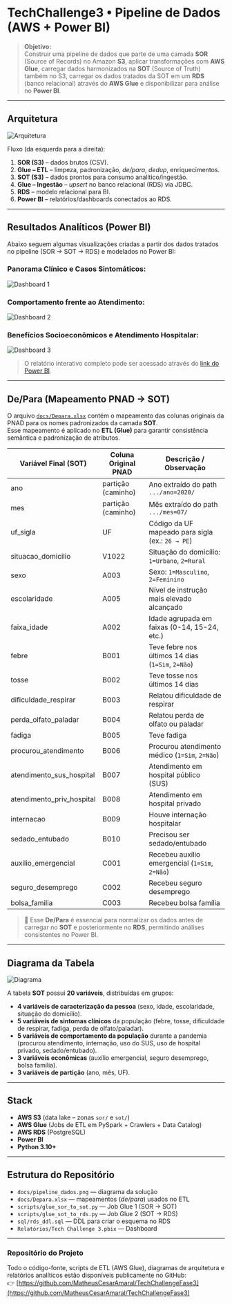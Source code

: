 # TechChallenge3 • Pipeline de Dados (AWS + Power BI)

> **Objetivo:**  
> Construir uma pipeline de dados que parte de uma camada **SOR** (Source of Records) no Amazon **S3**, aplicar transformações com **AWS Glue**, carregar dados harmonizados na **SOT** (Source of Truth) também no S3, carregar os dados tratados da SOT em um **RDS** (banco relacional) através do **AWS Glue** e disponibilizar para análise no **Power BI**.

---

## Arquitetura

![Arquitetura](docs/img/pipeline_dados.png)

Fluxo (da esquerda para a direita):

1. **SOR (S3)** – dados brutos (CSV).  
2. **Glue – ETL** – limpeza, padronização, *de/para*, *dedup*, enriquecimentos.  
3. **SOT (S3)** – dados prontos para consumo analítico/ingestão.  
4. **Glue – Ingestão** – *upsert* no banco relacional (RDS) via JDBC.  
5. **RDS** – modelo relacional para BI.  
6. **Power BI** – relatórios/dashboards conectados ao RDS.

---

## Resultados Analíticos (Power BI)

Abaixo seguem algumas visualizações criadas a partir dos dados tratados no pipeline (SOR → SOT → RDS) e modelados no Power BI:

### Panorama Clínico e Casos Sintomáticos:
![Dashboard 1](docs/img/powerbi_dashboard1.png)

### Comportamento frente ao Atendimento:
![Dashboard 2](docs/img/powerbi_dashboard2.png)

### Benefícios Socioeconômicos e Atendimento Hospitalar:
![Dashboard 3](docs/img/powerbi_dashboard3.png)

> O relatório interativo completo pode ser acessado através do [link do Power BI](https://app.powerbi.com/links/IgZ_h5F9Cj?ctid=11dbbfe2-89b8-4549-be10-cec364e59551&pbi_source=linkShare).

---

## De/Para (Mapeamento PNAD → SOT)

O arquivo [`docs/Depara.xlsx`](docs/Depara.xlsx) contém o mapeamento das colunas originais da PNAD para os nomes padronizados da camada **SOT**.  
Esse mapeamento é aplicado no **ETL (Glue)** para garantir consistência semântica e padronização de atributos.

| Variável Final (SOT) | Coluna Original PNAD | Descrição / Observação |
|-----------------------|----------------------|-------------------------|
| ano                   | partição (caminho)  | Ano extraído do path `.../ano=2020/` |
| mes                   | partição (caminho)  | Mês extraído do path `.../mes=07/` |
| uf_sigla              | UF                  | Código da UF mapeado para sigla (ex.: `26 → PE`) |
| situacao_domicilio    | V1022               | Situação do domicílio: `1=Urbano`, `2=Rural` |
| sexo                  | A003                | Sexo: `1=Masculino`, `2=Feminino` |
| escolaridade          | A005                | Nível de instrução mais elevado alcançado |
| faixa_idade           | A002                | Idade agrupada em faixas (0-14, 15-24, etc.) |
| febre                 | B001                | Teve febre nos últimos 14 dias (`1=Sim`, `2=Não`) |
| tosse                 | B002                | Teve tosse nos últimos 14 dias |
| dificuldade_respirar  | B003                | Relatou dificuldade de respirar |
| perda_olfato_paladar  | B004                | Relatou perda de olfato ou paladar |
| fadiga                | B005                | Teve fadiga |
| procurou_atendimento  | B006                | Procurou atendimento médico (`1=Sim`, `2=Não`) |
| atendimento_sus_hospital | B007             | Atendimento em hospital público (SUS) |
| atendimento_priv_hospital | B008           | Atendimento em hospital privado |
| internacao            | B009                | Houve internação hospitalar |
| sedado_entubado       | B010                | Precisou ser sedado/entubado |
| auxilio_emergencial   | C001                | Recebeu auxílio emergencial (`1=Sim`, `2=Não`) |
| seguro_desemprego     | C002                | Recebeu seguro desemprego |
| bolsa_familia         | C003                | Recebeu bolsa família |

> 🔎 Esse **De/Para** é essencial para normalizar os dados antes de carregar no **SOT** e posteriormente no **RDS**, permitindo análises consistentes no Power BI.

---

## Diagrama da Tabela

![Diagrama](docs/img/sot.png)

A tabela **SOT** possui **20 variáveis**, distribuídas em grupos:

- **4 variáveis de caracterização da pessoa** (sexo, idade, escolaridade, situação do domicílio).  
- **5 variáveis de sintomas clínicos** da população (febre, tosse, dificuldade de respirar, fadiga, perda de olfato/paladar).  
- **5 variáveis de comportamento da população** durante a pandemia (procurou atendimento, internação, uso do SUS, uso de hospital privado, sedado/entubado).  
- **3 variáveis econômicas** (auxílio emergencial, seguro desemprego, bolsa família).  
- **3 variáveis de partição** (ano, mês, UF).  

---

## Stack

- **AWS S3** (data lake – zonas `sor/` e `sot/`)  
- **AWS Glue** (Jobs de ETL em PySpark + Crawlers + Data Catalog)  
- **AWS RDS** (PostgreSQL)  
- **Power BI**  
- **Python 3.10+**

---

## Estrutura do Repositório

- `docs/pipeline_dados.png` — diagrama da solução  
- `docs/Depara.xlsx` — mapeamentos (*de/para*) usados no ETL  
- `scripts/glue_sor_to_sot.py` — Job Glue 1 (SOR → SOT)  
- `scripts/glue_sot_to_rds.py` — Job Glue 2 (SOT → RDS)  
- `sql/rds_ddl.sql` — DDL para criar o esquema no RDS
- `Relatórios/Tech Challenge 3.pbix` — Dashboard

---

### Repositório do Projeto

Todo o código-fonte, scripts de ETL (AWS Glue), diagramas de arquitetura e relatórios analíticos estão disponíveis publicamente no GitHub:  
👉 [https://github.com/MatheusCesarAmaral/TechChallengeFase3](https://github.com/MatheusCesarAmaral/TechChallengeFase3)
